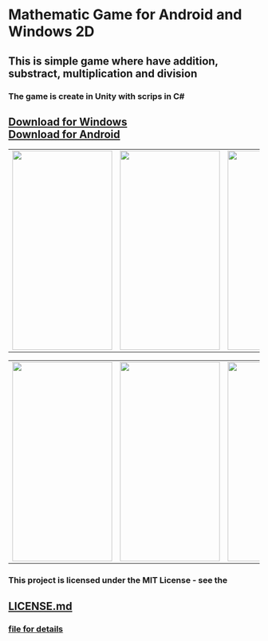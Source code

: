 # Mathematic Game for Android and Windows 2D

<div><h2>This is simple game where have addition, substract, multiplication and division</h2>
<h3>The game is create in Unity with scrips in C#</h3>
<h2><a href="https://github.com/BlueButterflies/MathematicGame/files/11128751/Math.Game.setup.zip">
    Download for Windows 
  </a>
  <br>
  <a href="https://github.com/BlueButterflies/MathematicGame/files/11128752/MathGame.zip">
    Download for Android 
  </a></h2>
</div>
<div>
<table>
  <tr>
    <td>
  <img src="https://user-images.githubusercontent.com/52591976/197744923-1720fc03-5b27-4c2e-ba03-8b685e64f671.png" width="200" height="400">
    </td>
    <td>
  <img src="https://user-images.githubusercontent.com/52591976/197783017-f3bb74b6-5d0a-4f8b-af1f-10b164ec503d.png" width="200" height="400">
    </td>
    <td>
  <img src="https://user-images.githubusercontent.com/52591976/197783244-0e38437d-2971-456c-bbea-1c2c4ca466eb.png" width="200" height="400">
    </td>
    
</tr>
</table>  

<table>
  <tr>
  <td>
  <img src="https://user-images.githubusercontent.com/52591976/197783373-14d16b94-b0b8-41ec-a6eb-06a3a3580243.png" width="200" height="400">
  </td>
    <td>
  <img src="https://user-images.githubusercontent.com/52591976/197783592-0d3aa3d8-9f01-4895-b07f-c99564a93861.png" width="200" height="400">
    </td>
    <td>
  <img src="https://user-images.githubusercontent.com/52591976/197783603-149a0614-a40f-42fa-b89a-38bdf1aefc36.png" width="200" height="400">
    </td>
   </tr>
</table> 
</div>

<div>
<p>
  <h3> This project is licensed under the MIT License - see the</h3>
  <h2><a href="https://github.com/BlueButterflies/MathematicGame/blob/main/LICENSE">LICENSE.md</h2> <h3>file for details </h3>
  </p>
  </div>
